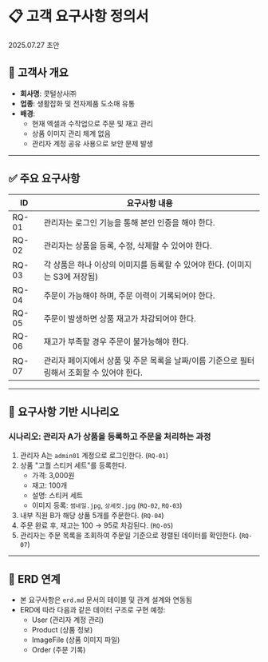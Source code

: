 # 📋 고객 요구사항 정의서

2025.07.27 초안

## 🏢 고객사 개요

- **회사명**: 콧털상사㈜
- **업종**: 생활잡화 및 전자제품 도소매 유통
- **배경**:
    - 현재 엑셀과 수작업으로 주문 및 재고 관리
    - 상품 이미지 관리 체계 없음
    - 관리자 계정 공유 사용으로 보안 문제 발생

---

## ✅ 주요 요구사항

| ID  | 요구사항 내용 |
|-----|---------------|
| RQ-01 | 관리자는 로그인 기능을 통해 본인 인증을 해야 한다. |
| RQ-02 | 관리자는 상품을 등록, 수정, 삭제할 수 있어야 한다. |
| RQ-03 | 각 상품은 하나 이상의 이미지를 등록할 수 있어야 한다. (이미지는 S3에 저장됨) |
| RQ-04 | 주문이 가능해야 하며, 주문 이력이 기록되어야 한다. |
| RQ-05 | 주문이 발생하면 상품 재고가 차감되어야 한다. |
| RQ-06 | 재고가 부족할 경우 주문이 불가능해야 한다. |
| RQ-07 | 관리자 페이지에서 상품 및 주문 목록을 날짜/이름 기준으로 필터링해서 조회할 수 있어야 한다. |

---

## 🧬 요구사항 기반 시나리오

### 시나리오: 관리자 A가 상품을 등록하고 주문을 처리하는 과정

1. 관리자 A는 `admin01` 계정으로 로그인한다. (`RQ-01`)
2. 상품 "고퀄 스티커 세트"를 등록한다.
    - 가격: 3,000원
    - 재고: 100개
    - 설명: 스티커 세트
    - 이미지 등록: `썸네일.jpg`, `상세컷.jpg` (`RQ-02`, `RQ-03`)
3. 내부 직원 B가 해당 상품 5개를 주문한다. (`RQ-04`)
4. 주문 완료 후, 재고는 100 → 95로 차감된다. (`RQ-05`)
5. 관리자는 주문 목록을 조회하여 주문일 기준으로 정렬된 데이터를 확인한다. (`RQ-07`)

---

## 🔗 ERD 연계

- 본 요구사항은 `erd.md` 문서의 테이블 및 관계 설계와 연동됨
- ERD에 따라 다음과 같은 데이터 구조로 구현 예정:
    - User (관리자 계정 관리)
    - Product (상품 정보)
    - ImageFile (상품 이미지 파일)
    - Order (주문 기록)
